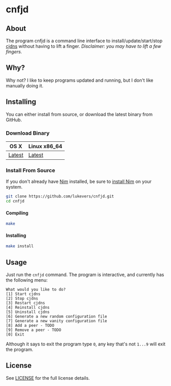 # cnfjd

## About

The program cnfjd is a command line interface to install/update/start/stop [cjdns](https://github.com/cjdelisle/cjdns) without having to lift a finger. _Disclaimer: you may have to lift a few fingers._

## Why?

Why not? I like to keep programs updated and running, but I don't like manually doing it.

## Installing

You can either install from source, or download the latest binary from GitHub.

### Download Binary

| OS X | Linux x86_64 |
|------|--------------|
| [Latest](https://github.com/lukevers/cnfjd/releases/download/v0.3.1/cnfjd-Mac-OS-X-10.10.zip) | [Latest](https://github.com/lukevers/cnfjd/releases/download/v0.3.1/cnfjd-Linux-x86_64.zip) |

### Install From Source

If you don't already have [Nim](http://nim-lang.org/) installed, be sure to [install Nim](http://nim-lang.org/download.html) on your system. 

```bash
git clone https://github.com/lukevers/cnfjd.git
cd cnfjd
```

#### Compiling

```bash
make
```

#### Installing

```bash
make install
```

## Usage

Just run the `cnfjd` command. The program is interactive, and currently has the following menu:

```
What would you like to do?
[1] Start cjdns
[2] Stop cjdns
[3] Restart cjdns
[4] Reinstall cjdns
[5] Uninstall cjdns
[6] Generate a new random configuration file
[7] Generate a new vanity configuration file
[8] Add a peer - TODO
[9] Remove a peer - TODO
[0] Exit
```

Although it says to exit the program type `0`, any key that's not `1...9` will exit the program.

## License

See [LICENSE](LICENSE.md) for the full license details.
